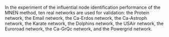 In the experiment of the influential node identification performance of the MNEN method, ten real networks are used for validation: the Protein network, the Email network, the Ca-Erdos network, the Ca-Astroph network, the Karate network, the Dolphins network, the USAir network, the Euroroad network, the Ca-GrQc network, and the Powergrid network.
